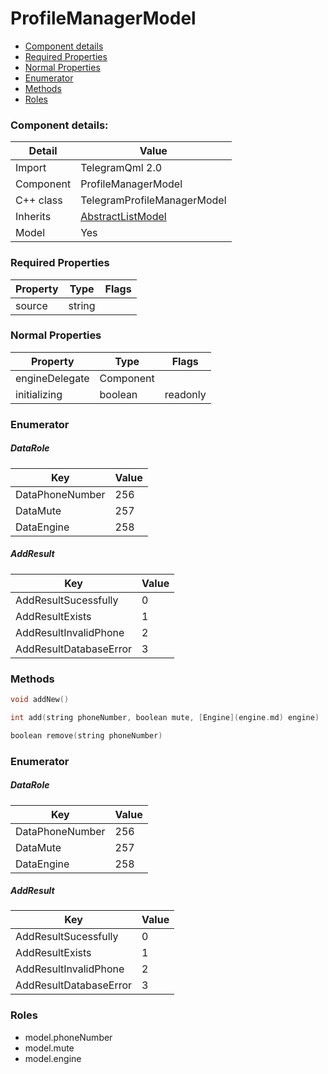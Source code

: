 # ProfileManagerModel

 * [Component details](#component-details)
 * [Required Properties](#required-properties)
 * [Normal Properties](#normal-properties)
 * [Enumerator](#enumerator)
 * [Methods](#methods)
 * [Roles](#roles)


### Component details:

|Detail|Value|
|------|-----|
|Import|TelegramQml 2.0|
|Component|ProfileManagerModel|
|C++ class|TelegramProfileManagerModel|
|Inherits|[AbstractListModel](abstractlistmodel.md)|
|Model|Yes|


### Required Properties

|Property|Type|Flags|
|--------|----|-----|
|source|string||


### Normal Properties

|Property|Type|Flags|
|--------|----|-----|
|engineDelegate|Component||
|initializing|boolean|readonly|


### Enumerator


##### DataRole

|Key|Value|
|---|-----|
|DataPhoneNumber|256|
|DataMute|257|
|DataEngine|258|

##### AddResult

|Key|Value|
|---|-----|
|AddResultSucessfully|0|
|AddResultExists|1|
|AddResultInvalidPhone|2|
|AddResultDatabaseError|3|


### Methods

```c++
void addNew()
```

```c++
int add(string phoneNumber, boolean mute, [Engine](engine.md) engine)
```

```c++
boolean remove(string phoneNumber)
```




### Enumerator


##### DataRole

|Key|Value|
|---|-----|
|DataPhoneNumber|256|
|DataMute|257|
|DataEngine|258|

##### AddResult

|Key|Value|
|---|-----|
|AddResultSucessfully|0|
|AddResultExists|1|
|AddResultInvalidPhone|2|
|AddResultDatabaseError|3|


### Roles

* model.phoneNumber
* model.mute
* model.engine
